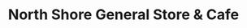 ---
title: "North Shore General Store & Cafe"
url: /princeville/north-shore-general-store-and-cafe/
shop: convenience
---
